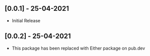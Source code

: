 ## [0.0.1] - 25-04-2021

- Initial Release

## [0.0.2] - 25-04-2021

- This package has been replaced with Either package on pub.dev
